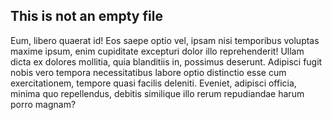 ## This is not an empty file


Eum, libero quaerat id! Eos saepe optio vel, ipsam nisi temporibus voluptas maxime ipsum, enim cupiditate excepturi dolor illo reprehenderit! Ullam dicta ex dolores mollitia, quia blanditiis in, possimus deserunt.
Adipisci fugit nobis vero tempora necessitatibus labore optio distinctio esse cum exercitationem, tempore quasi facilis deleniti. Eveniet, adipisci officia, minima quo repellendus, debitis similique illo rerum repudiandae harum porro magnam?
